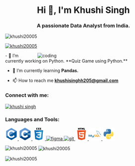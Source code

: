 <h1 align="center">Hi 👋, I'm Khushi Singh</h1>
<h3 align="center">A passionate Data Analyst from India.</h3>

<p align="left"> <img src="https://komarev.com/ghpvc/?username=khushi20005&label=Profile%20views&color=0e75b6&style=flat" alt="khushi20005" /> </p>
<p align="left"> <a href="https://github.com/ryo-ma/github-profile-trophy"><img src="https://github-profile-trophy.vercel.app/?username=khushi20005" alt="khushi20005" /></a> </p>

<img align="right" alt="coding" width="400" src="https://cdn.dribbble.com/users/17707/screenshots/2413754/rrr.gif">
- 🔭 I’m currently working on Python. **Quiz Game using Python.**

- 🌱 I’m currently learning **Pandas.**

- 📫 How to reach me **khushisinghh205@gmail.com**

<h3 align="left">Connect with me:</h3>
<p align="left">
<a href="https://linkedin.com/in/khushi singh" target="blank"><img align="center" src="https://raw.githubusercontent.com/rahuldkjain/github-profile-readme-generator/master/src/images/icons/Social/linked-in-alt.svg" alt="khushi singh" height="30" width="40" /></a>
</p>

<h3 align="left">Languages and Tools:</h3>
<p align="left"> <a href="https://www.cprogramming.com/" target="_blank" rel="noreferrer"> <img src="https://raw.githubusercontent.com/devicons/devicon/master/icons/c/c-original.svg" alt="c" width="40" height="40"/> </a> <a href="https://www.w3schools.com/cpp/" target="_blank" rel="noreferrer"> <img src="https://raw.githubusercontent.com/devicons/devicon/master/icons/cplusplus/cplusplus-original.svg" alt="cplusplus" width="40" height="40"/> </a> <a href="https://www.w3schools.com/css/" target="_blank" rel="noreferrer"> <img src="https://raw.githubusercontent.com/devicons/devicon/master/icons/css3/css3-original-wordmark.svg" alt="css3" width="40" height="40"/> </a> <a href="https://www.figma.com/" target="_blank" rel="noreferrer"> <img src="https://www.vectorlogo.zone/logos/figma/figma-icon.svg" alt="figma" width="40" height="40"/> </a> <a href="https://git-scm.com/" target="_blank" rel="noreferrer"> <img src="https://www.vectorlogo.zone/logos/git-scm/git-scm-icon.svg" alt="git" width="40" height="40"/> </a> <a href="https://www.w3.org/html/" target="_blank" rel="noreferrer"> <img src="https://raw.githubusercontent.com/devicons/devicon/master/icons/html5/html5-original-wordmark.svg" alt="html5" width="40" height="40"/> </a> <a href="https://www.mysql.com/" target="_blank" rel="noreferrer"> <img src="https://raw.githubusercontent.com/devicons/devicon/master/icons/mysql/mysql-original-wordmark.svg" alt="mysql" width="40" height="40"/> </a> <a href="https://www.python.org" target="_blank" rel="noreferrer"> <img src="https://raw.githubusercontent.com/devicons/devicon/master/icons/python/python-original.svg" alt="python" width="40" height="40"/> </a> </p>

<p><img align="left" src="https://github-readme-stats.vercel.app/api/top-langs?username=khushi20005&show_icons=true&locale=en&layout=compact" alt="khushi20005" /></p>

<p>&nbsp;<img align="center" src="https://github-readme-stats.vercel.app/api?username=khushi20005&show_icons=true&locale=en" alt="khushi20005" /></p>

<p><img align="center" src="https://github-readme-streak-stats.herokuapp.com/?user=khushi20005&" alt="khushi20005" /></p>
